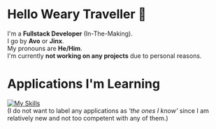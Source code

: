 # Hello Weary Traveller 👋

I'm a **Fullstack Developer** (In-The-Making).<br>
I go by **Avo** or **Jinx**.<br>
My pronouns are **He/Him**.<br>
I'm currently **not working on any projects** due to personal reasons.<br>

# Applications I'm Learning
[![My Skills](https://skillicons.dev/icons?i=py,cs,cpp,vscode,ts,html&perline=3&theme=dark)](https://skillicons.dev)
<br>(I do not want to label any applications as *'the ones I know'* since I am relatively new and not too competent with any of them.)

